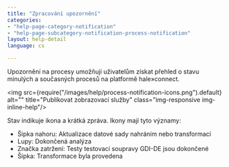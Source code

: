 ```yaml
---
title: "Zpracování upozornění"
categories:
- "help-page-category-notification"
- "help-page-subcategory-notification-process-notification"
layout: help-detail
language: cs

---
```


Upozornění na procesy umožňují uživatelům získat přehled o stavu minulých a současných procesů na platformě hale»connect.

<img src={require("/images/help/process-notification-icons.png").default} alt="" title="Publikovat zobrazovací služby" class="img-responsive img-inline-help"/>

Stav indikuje ikona a krátká zpráva. Ikony mají tyto významy:

* Šipka nahoru: Aktualizace datové sady nahráním nebo transformací
* Lupy: Dokončená analýza
* Značka zatržení: Testy testovací soupravy GDI-DE jsou dokončené
* Šipka: Transformace byla provedena
